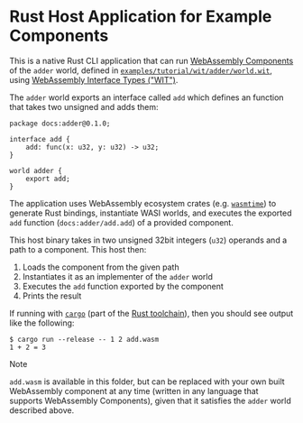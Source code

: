 # Rust Host Application for Example Components

This is a native Rust CLI application that can run [WebAssembly Components][wasm-components] of the `adder` world,
defined in [`examples/tutorial/wit/adder/world.wit`][adder-wit], using [WebAssembly Interface Types ("WIT")][wit].

The `adder` world exports an interface called `add` which defines an function that takes two unsigned and adds them:

```wit
package docs:adder@0.1.0;

interface add {
    add: func(x: u32, y: u32) -> u32;
}

world adder {
    export add;
}
```

The application uses WebAssembly ecosystem crates (e.g. [`wasmtime`][wasmtime]) to generate Rust bindings, instantiate WASI worlds, and
executes the exported `add` function (`docs:adder/add.add`) of a provided component.

This host binary takes in two unsigned 32bit integers (`u32`) operands and a path to a component. This host then:

1. Loads the component from the given path
2. Instantiates it as an implementer of the `adder` world
3. Executes the `add` function exported by the component
4. Prints the result

If running with [`cargo`][cargo] (part of the [Rust toolchain][rust-toolchain]), then you should see output like the following:

```
$ cargo run --release -- 1 2 add.wasm
1 + 2 = 3
```

> [!NOTE]
> `add.wasm` is available in this folder, but can be replaced with your own built WebAssembly component
> at any time (written in any language that supports WebAssembly Components), given that it satisfies
> the `adder` world described above.

[wasmtime]: https://github.com/bytecodealliance/wasmtime
[wasm-components]: https://component-model.bytecodealliance.org/design/components.html
[adder-wit]: https://github.com/bytecodealliance/component-docs/tree/main/component-model/examples/tutorial/wit/adder/world.wit
[wit]: https://component-model.bytecodealliance.org/design/wit.html
[cargo]: https://doc.rust-lang.org/cargo/
[rust-toolchain]: https://www.rust-lang.org/tools/install
